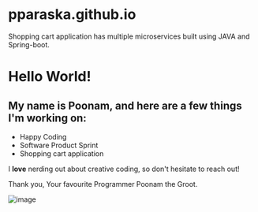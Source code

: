 # pparaska.github.io
Shopping cart application has multiple microservices built using JAVA and Spring-boot.

# Hello World!

## My name is **Poonam,** and here are a few things I'm working on:

- Happy Coding
- Software Product Sprint
- Shopping cart application

I **love** nerding out about creative coding, so don't hesitate to reach out!

Thank you,
Your favourite Programmer
Poonam the Groot.

![image](https://user-images.githubusercontent.com/45350812/210782213-659cf82c-0c59-4875-b5da-56d797145091.png)
